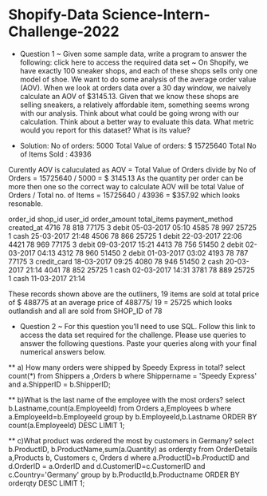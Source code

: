 # Shopify-Data Science-Intern-Challenge-2022

* Question 1
~ Given some sample data, write a program to answer the following: click here to access the required data set
~ On Shopify, we have exactly 100 sneaker shops, and each of these shops sells only one model of shoe. We want to do some analysis of the average order value (AOV). When we look at orders data over a 30 day window, we naively calculate an AOV of $3145.13. Given that we know these shops are selling sneakers, a relatively affordable item, something seems wrong with our analysis. Think about what could be going wrong with our calculation. Think about a better way to evaluate this data. What metric would you report for this dataset? What is its value?

* Solution:
No of orders: 5000
Total Value of orders: $ 15725640
Total No of Items Sold : 43936

Curently AOV is caluculated as   AOV = Total Value of Orders divide by No of Orders
                                     = 15725640 / 5000
                                     = $ 3145.13
As the quantity per order can be more then one so the correct way to calculate AOV will be
total Value of Orders / Total no. of Items  = 15725640 / 43936 = $357.92
which looks resonable. 


order_id	shop_id	user_id	order_amount	total_items	payment_method	created_at
4716		    78	   818	    77175		         3		      debit		     05-03-2017 05:10
4585		    78	   997	    25725		         1		      cash		     25-03-2017 21:48
4506		    78	   866	    25725		         1		      debit		     22-03-2017 22:06
4421		    78	   969	    77175		         3		      debit		     09-03-2017 15:21
4413		    78	   756	    51450		         2		      debit		     02-03-2017 04:13
4312		    78	   960	    51450		         2		      debit		     01-03-2017 03:02
4193		    78	   787	    77175		         3		      credit_card	 18-03-2017 09:25
4080		    78	   946	    51450		         2		      cash		     20-03-2017 21:14
4041		    78	   852	    25725		         1		      cash		     02-03-2017 14:31
3781		    78	   889	    25725		         1		      cash		     11-03-2017 21:14


These records shown above are the outliners, 19 items are sold at total price of $ 488775
at an average price of 488775/ 19 = 25725
which looks outlandish and all are sold from SHOP_ID of 78


* Question 2
~ For this question you’ll need to use SQL. Follow this link to access the data set required for the challenge. Please use queries to answer the following questions. Paste your queries along with your final numerical answers below.

** a) How many orders were shipped by Speedy Express in total?
select count(*) from Shippers a ,Orders  b where Shippername = 'Speedy Express' and a.ShipperID = b.ShipperID;

** b)What is the last name of the employee with the most orders?
select b.Lastname,count(a.EmployeeId) from Orders a,Employees b
where a.EmployeeId=b.EmployeeId group by b.EmployeeId,b.Lastname 
ORDER BY count(a.EmployeeId) DESC
LIMIT 1;

** c)What product was ordered the most by customers in Germany?
select b.ProductID, b.ProductName,sum(a.Quantity) as orderqty from OrderDetails a,Products b, Customers c, Orders d
where a.ProductID=b.ProductID and d.OrderID = a.OrderID and d.CustomerID=c.CustomerID
and c.Country='Germany'
group by b.ProductId,b.Productname 
ORDER BY orderqty DESC
LIMIT 1;
